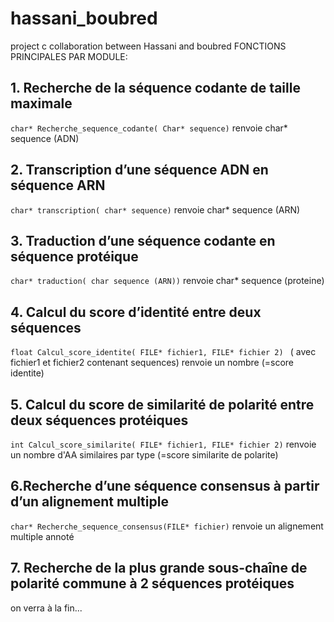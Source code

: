 # hassani_boubred
project c collaboration between Hassani and boubred
FONCTIONS PRINCIPALES PAR MODULE:

## 1. Recherche de la séquence codante de taille maximale
``char* Recherche_sequence_codante( Char* sequence)`` renvoie char* sequence (ADN)

## 2. Transcription d’une séquence ADN en séquence ARN
``char* transcription( char* sequence)`` renvoie char* sequence (ARN)

## 3. Traduction d’une séquence codante en séquence protéique 
``char* traduction( char sequence (ARN))`` renvoie char* sequence (proteine)

## 4. Calcul du score d’identité entre deux séquences
``float Calcul_score_identite( FILE* fichier1, FILE* fichier 2) `` ( avec fichier1 et fichier2 contenant sequences) renvoie un nombre (=score identite)

## 5. Calcul du score de similarité de polarité entre deux séquences protéiques
``int Calcul_score_similarite( FILE* fichier1, FILE* fichier 2)`` renvoie un nombre d'AA similaires par type (=score similarite de polarite)

## 6.Recherche d’une séquence consensus à partir d’un alignement multiple  
``char* Recherche_sequence_consensus(FILE* fichier)`` renvoie un alignement multiple annoté

## 7. Recherche de la plus grande sous-chaîne de polarité commune à 2 séquences protéiques
on verra à la fin...
